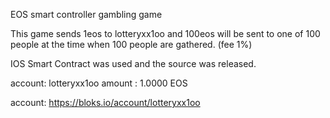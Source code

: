 EOS smart controller gambling game

This game sends 1eos to lotteryxx1oo and 100eos will be sent to one of 100 people at the time when 100 people are gathered. (fee 1%)

IOS Smart Contract was used and the source was released.

account: lotteryxx1oo
amount : 1.0000 EOS

account: https://bloks.io/account/lotteryxx1oo

